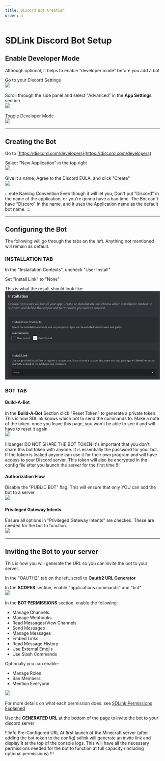 ```yaml
---
title: Discord Bot Creation
order: a
---
```


# SDLink Discord Bot Setup

## Enable Developer Mode

Although optional, it helps to enable "developer mode" before you add a bot

Go to your Discord Settings
<br>![](https://cdn.firstdark.dev/docs/sdlink-wiki/devmode1.png)

Scroll through the side panel and select "Advanced" in the **App Settings** section
<br>![](https://cdn.firstdark.dev/docs/sdlink-wiki/devmode2.png)  

Toggle Developer Mode
<br>![](https://cdn.firstdark.dev/docs/sdlink-wiki/devmode3.png)

***

## Creating the Bot

Go to [https://discord.com/developers](https://discord.com/developers)

Select "New Application" in the top right
<br>![](https://cdn.firstdark.dev/docs/sdlink-wiki/application1.png)

Give it a name, Agree to the Discord EULA, and click "Create"
<br>![](https://cdn.firstdark.dev/docs/sdlink-wiki/application2.png)

:::note Naming Convention
Even though it will let you, Don't put "Discord" in the name of the application, or you're gonna have a bad time.
The Bot can't have "Discord" in the name, and it uses the Application name as the default bot name.
:::

***

## Configuring the Bot

The following will go through the tabs on the left. Anything not mentioned will remain as default.

### INSTALLATION TAB

In the "Installation Contexts", uncheck "User Install"

Set "Install Link" to "None"

This is what the result should look like:
<br>![](installation.png)

### BOT TAB

#### Build-A-Bot

In the **Build-A-Bot** Section click "Reset Token" to generate a private token. This is how SDLink knows which bot to send the commands to. Make a note of the token. once you leave this page, you won't be able to see it and will have to reset it again.
<br>![](https://cdn.firstdark.dev/docs/sdlink-wiki/bot1.png)

!!!danger DO NOT SHARE THE BOT TOKEN
It's important that you don't share this bot token with anyone. It is essentially the password for your bot. If the token is leaked anyone can use it for their own program and will have access to your Discord server.
This token will also be encrypted in the config file after you launch the server for the first time
!!!

#### Authorization Flow

Disable the "PUBLIC BOT" flag. This will ensure that only YOU can add the bot to a server
<br>![](https://cdn.firstdark.dev/docs/sdlink-wiki/bot2.png)

#### Privileged Gateway Intents

Ensure all options in "Privileged Gateway Intents" are checked. These are needed for the bot to function.
<br>![](https://cdn.firstdark.dev/docs/sdlink-wiki/bot6.png)

***

## Inviting the Bot to your server

This is how you will generate the URL so you can invite the bot to your server.

In the "OAUTH2" tab on the left, scroll to **Oauth2 URL Generator**

In the **SCOPES** section, enable "applications.commands" and "bot"
<br>![](https://cdn.firstdark.dev/docs/sdlink-wiki/bot4.png)

In the **BOT PERMISSIONS** section, enable the following:

- Manage Channels
- Manage Webhooks
- Read Messages/View Channels
- Send Messages
- Manage Messages
- Embed Links
- Read Message History
- Use External Emojis
- Use Slash Commands

Optionally you can enable:

- Manage Roles
- Ban Members
- Mention Everyone

![](https://cdn.firstdark.dev/docs/sdlink-wiki/bot5.png)

For more details on what each permission does: see [SDLink Permissions Explained](./sdlink-perms.md)

Use the **GENERATED URL** at the bottom of the page to invite the bot to your discord server

!!!info Pre-Configured URL
At first launch of the Minecraft server (after adding the bot token to the config) sdlink will generate an invite link and display it at the top of the console logs. This will have all the necessary permissions needed for the bot to function at full capacity (including optional permissions)
!!!

